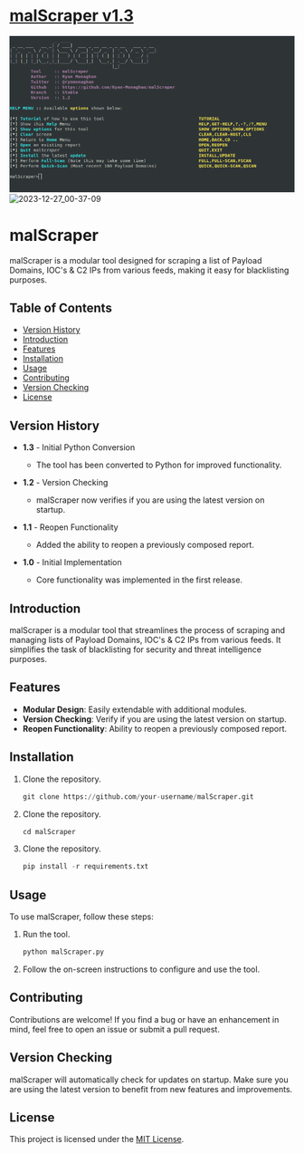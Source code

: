 [malScraper v1.3](https://ryan-monaghan.github.io/malScraper/)
===============

![malScraper Screenshot](https://raw.githubusercontent.com/Ryan-Monaghan/ryanmonaghan.github.io/master/Screenshot%20from%202020-01-23%2014-21-06.png)
![2023-12-27_00-37-09](https://github.com/Ryan-Monaghan/malScraper/assets/8824673/5a2fa461-6b67-4070-8df0-cd8c41901fe6)

# malScraper

malScraper is a modular tool designed for scraping a list of Payload Domains, IOC's & C2 IPs from various feeds, making it easy for blacklisting purposes.

## Table of Contents

- [Version History](#version-history)
- [Introduction](#introduction)
- [Features](#features)
- [Installation](#installation)
- [Usage](#usage)
- [Contributing](#contributing)
- [Version Checking](#version-checking)
- [License](#license)

## Version History

- **1.3** - Initial Python Conversion
  - The tool has been converted to Python for improved functionality.

- **1.2** - Version Checking
  - malScraper now verifies if you are using the latest version on startup.

- **1.1** - Reopen Functionality
  - Added the ability to reopen a previously composed report.

- **1.0** - Initial Implementation
  - Core functionality was implemented in the first release.

## Introduction

malScraper is a modular tool that streamlines the process of scraping and managing lists of Payload Domains, IOC's & C2 IPs from various feeds. It simplifies the task of blacklisting for security and threat intelligence purposes.

## Features

- **Modular Design**: Easily extendable with additional modules.
- **Version Checking**: Verify if you are using the latest version on startup.
- **Reopen Functionality**: Ability to reopen a previously composed report.

## Installation

1. Clone the repository.
   ```python
   git clone https://github.com/your-username/malScraper.git
2. Clone the repository.
   ```python
   cd malScraper
3. Clone the repository.
   ```python
   pip install -r requirements.txt

## Usage
To use malScraper, follow these steps:

1. Run the tool.
   ```python
   python malScraper.py
2. Follow the on-screen instructions to configure and use the tool.

## Contributing
Contributions are welcome! If you find a bug or have an enhancement in mind, feel free to open an issue or submit a pull request.

## Version Checking
malScraper will automatically check for updates on startup. Make sure you are using the latest version to benefit from new features and improvements.

## License
This project is licensed under the [MIT License]([url](https://github.com/Ryan-Monaghan/malScraper/blob/master/LICENSE)https://github.com/Ryan-Monaghan/malScraper/blob/master/LICENSE).
